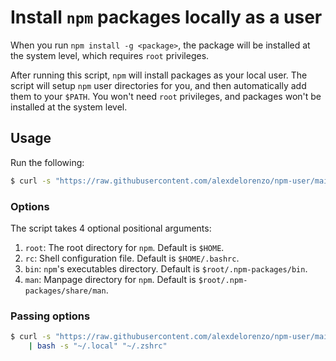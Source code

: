 # Install `npm` packages locally as a user
When you run `npm install -g <package>`, the package will be installed at the system level, which requires `root` privileges. 

After running this script, `npm` will install packages as your local user. The script will setup `npm` user directories for you, and then automatically add them to your `$PATH`. You won't need `root` privileges, and packages won't be installed at the system level.

## Usage
Run the following:
```bash
$ curl -s "https://raw.githubusercontent.com/alexdelorenzo/npm-user/main/npm-user.sh" | bash
```
### Options
The script takes 4 optional positional arguments:
  1. `root`: The root directory for `npm`. Default is `$HOME`.
  2. `rc`: Shell configuration file. Default is `$HOME/.bashrc`.
  3. `bin`: `npm`'s executables directory. Default is `$root/.npm-packages/bin`.
  4. `man`: Manpage directory for `npm`. Default is `$root/.npm-packages/share/man`.

### Passing options
```bash
$ curl -s "https://raw.githubusercontent.com/alexdelorenzo/npm-user/main/npm-user.sh" \
    | bash -s "~/.local" "~/.zshrc"
```
